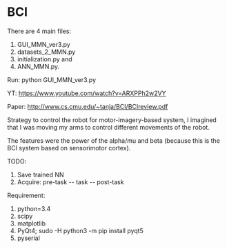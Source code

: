 # BCI

There are 4 main files: 
1. GUI_MMN_ver3.py
2. datasets_2_MMN.py
3. initialization.py and
4. ANN_MMN.py.

Run:
python GUI_MMN_ver3.py

YT: https://www.youtube.com/watch?v=ARXPPh2w2VY

Paper: http://www.cs.cmu.edu/~tanja/BCI/BCIreview.pdf

Strategy to control the robot for motor-imagery-based system, I imagined that I was moving my arms to control different movements of the robot. 

The features were the power of the alpha/mu and beta (because this is the BCI system based on sensorimotor cortex).
 
TODO:
1. Save trained NN
2. Acquire: pre-task -- task -- post-task
 
Requirement:
  1. python=3.4
  2. scipy
  3. matplotlib
  4. PyQt4; sudo -H python3 -m pip install pyqt5
  5. pyserial
